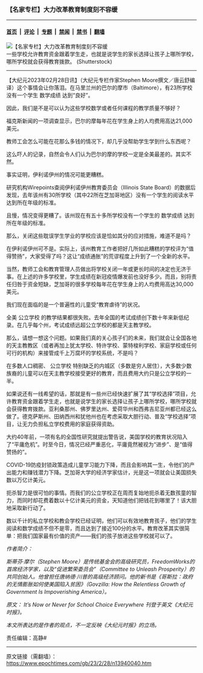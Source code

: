 ### 【名家专栏】大力改革教育制度刻不容缓

---

#### [首页](../../../..?n13940040) &nbsp;|&nbsp; [评论](../../../../../epoch-comment?n13940040) &nbsp;|&nbsp; [专题](../../../../../epoch-special?n13940040) &nbsp;|&nbsp; [禁闻](../../../../../epoch-news?n13940040) &nbsp;|&nbsp; [禁书](../../../../../books?n13940040) &nbsp;|&nbsp; [翻墙](https://github.com/gfw-breaker/nogfw/blob/master/README.md?n13940040)


<div><img alt="【名家专栏】大力改革教育制度刻不容缓" class="attachment-djy_600_400 size-djy_600_400 wp-post-image" src="https://i.epochtimes.com/assets/uploads/2023/02/id13940046-Shutterstock_593092406_web-1200x801-600x400.jpg"/>
<div class="caption">
 一些学校允许教育资金跟着学生走，也就是说学生的家长选择让孩子上哪所学校，哪所学校就会获得教育拨款。 (Shutterstock)
</div></div><hr/><div class="post_content" id="artbody" itemprop="articleBody">
 <!-- article content begin -->
 <p>
  【大纪元2023年02月28日讯】（大纪元专栏作家Stephen Moore撰文／唐云舒编译）这个事情会让你落泪。在马里兰州的巴尔的摩市（Baltimore），有23所学校没有一个学生
  <ok href="https://www.epochtimes.com/gb/tag/%E6%95%B0%E5%AD%A6%E6%88%90%E7%BB%A9.html">
   数学成绩
  </ok>
  达到“良好”。
 </p>
 <p>
  因此，我们是不是可以认为这些学校数学或者任何课程的教学质量不够好？
 </p>
 <p>
  福克斯新闻的一项调查显示，巴尔的摩每年花在学生身上的人均费用高达21,000美元。
 </p>
 <p>
  教师工会怎么可能在花那么多钱的情况下，却几乎没帮助学生学到什么东西呢？
 </p>
 <p>
  这么吓人的记录，自然会令人们认为巴尔的摩的学校一定是全美最差的。其实不然。
 </p>
 <p>
  事实证明，伊利诺伊州的情况可能更糟糕。
 </p>
 <p>
  研究机构Wirepoints查阅伊利诺伊州教育委员会（Illinois State Board）的数据后发现，去年该州有30所学校（其中22所在芝加哥地区）没有一个学生的阅读水平达到所在年级的标准。
 </p>
 <p>
  且慢，情况变得更糟了。该州现在有五十多所学校没有一个学生的
  <ok href="https://www.epochtimes.com/gb/tag/%E6%95%B0%E5%AD%A6%E6%88%90%E7%BB%A9.html">
   数学成绩
  </ok>
  达到所在年级的标准。
 </p>
 <p>
  那么，关闭这些耽误学生学业的学校应该是恰如其分的应对措施，难道不是吗？
 </p>
 <p>
  在伊利诺伊州可不是。实际上，该州教育工作者把好几所如此糟糕的学校评为“值得赞扬”，大家受得了吗？这让“成绩通胀”的荒谬程度上升到了一个全新的水平。
 </p>
 <p>
  当然，教师工会和教育管理人员做出将学校关闭一年或更长时间的决定也无济于事。在上述的许多学校里，学生成绩在新冠疫情爆发前也没好多少。而且，别将责任归咎于资金短缺，芝加哥的很多学校每年花在学生身上的人均费用高达30,000美元。
 </p>
 <p>
  我们现在面临的是一个普遍性的儿童受“教育虐待”的状况。
 </p>
 <p>
  全美
  <ok href="https://www.epochtimes.com/gb/tag/%E5%85%AC%E7%AB%8B%E5%AD%A6%E6%A0%A1.html">
   公立学校
  </ok>
  的教学结果都很失败。去年全国的考试成绩创下数十年来新低纪录。在几乎每个州，考试成绩远超公立学校的都是天主教学校。
 </p>
 <p>
  那么，请想一想这个问题。如果我们真的关心孩子们的未来，我们就会让全国各地的天主教教区（或者再加上犹太学校、特许学校、蒙特梭利学校、家庭学校或任何可行的机构）来接管成千上万腐坏的学校系统，不是吗？
 </p>
 <p>
  在多数人口稠密、
  <ok href="https://www.epochtimes.com/gb/tag/%E5%85%AC%E7%AB%8B%E5%AD%A6%E6%A0%A1.html">
   公立学校
  </ok>
  特别缺乏的内城区（多数是穷人居住），大多数少数族裔的儿童可以在天主教学校接受更好的教育，而且费用大约只是公立学校的一半。
 </p>
 <p>
  如果说还有一线希望的话，那就是有一些州已经快速扩展了其“学校选择”项目，允许教育资金跟着学生走，也就是说学生的家长选择让孩子上哪所学校，哪所学校就会获得教育拨款。亚利桑那州、佛罗里达州、爱荷华州和西弗吉尼亚州都已经这么做了。德克萨斯州、田纳西州和犹他州也在考虑采取大胆行动、普及“学校选择”项目，让无力负担私立学校费用的家庭获得资助。
 </p>
 <p>
  大约40年前，一项有名的全国性研究就提出警告说，美国学校的教育状况陷入了“平庸危机”。时至今日，情况已经严重恶化，平庸竟然被视为“进步”、是“值得赞扬的”。
 </p>
 <p>
  COVID-19防疫封锁政策造成儿童学习能力下降，而且会影响其一生，令他们的产出能力和赚钱潜力下降。芝加哥大学的经济学家估计，光是这一项就会让美国损失数以万亿计美元。
 </p>
 <p>
  扼杀智力是很可怕的事情。而我们的公立学校正在周而复始地扼杀着无数孩童的智力，而同时却花费着数以十亿计美元的资金，天知道他们把钱花到哪里了！该大胆地采取新行动了。
 </p>
 <p>
  数以千计的私立学校和教会学校已经证明，他们可以有效地教育孩子，他们的学生阅读和数学成绩不但不是零，而且达到了接近100分的水平。教育改革其实很简单：把我们国家最有价值的资产——我们的孩子放进这些学校就可以了。
 </p>
 <p>
  <em>
   作者简介：
  </em>
 </p>
 <p>
  <em>
   斯蒂芬‧摩尔（Stephen Moore）是传统基金会的高级研究员，FreedomWorks的首席经济学家，以及“促进繁荣委员会”（Committee to Unleash Prosperity）的共同创始人。他曾担任唐纳德‧川普的高级经济顾问。他的新书是《哥斯拉：政府的无情膨胀如何使美国陷入贫困》（Govzilla: How the Relentless Growth of Government Is Impoverishing America）。
  </em>
 </p>
 <p>
  <em>
   原文：
   <ok href="https://www.theepochtimes.com/its-now-or-never-for-school-choice-everywhere_5075469.html" rel="noopener noreferrer" target="_blank">
    It’s Now or Never for School Choice Everywhere
   </ok>
   刊登于英文《大纪元时报》。
  </em>
 </p>
 <p>
  <em>
   本文所表达的是作者的观点，不一定反映《大纪元时报》的立场。
  </em>
 </p>
 <p>
  责任编辑：高静#
 </p>
 <!-- article content end -->
 <div id="below_article_ad">
 </div>
</div>


---

原文链接（需翻墙）：https://www.epochtimes.com/gb/23/2/28/n13940040.htm